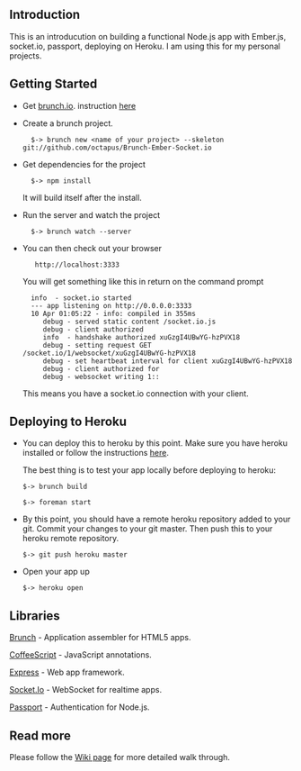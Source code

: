 ## Introduction
This is an introducution on building a functional Node.js app with Ember.js, socket.io, passport, deploying on Heroku. I am using this for my personal projects. 

## Getting Started

* Get [brunch.io](brunch.io). instruction [here](http://blog.stevenlu.com/2012/05/04/brunchio-on-mac-osx/)
* Create a brunch project. 

		$-> brunch new <name of your project> --skeleton git://github.com/octapus/Brunch-Ember-Socket.io

* Get dependencies for the project
		
		$-> npm install
	It will build itself after the install.
	
* Run the server and watch the project

		$-> brunch watch --server
		
* You can then check out your browser 
		
		 http://localhost:3333
	You will get something like this in return on the command prompt
		
		info  - socket.io started
		--- app listening on http://0.0.0.0:3333
		10 Apr 01:05:22 - info: compiled in 355ms
		   debug - served static content /socket.io.js
		   debug - client authorized
		   info  - handshake authorized xuGzgI4UBwYG-hzPVX18
		   debug - setting request GET /socket.io/1/websocket/xuGzgI4UBwYG-hzPVX18
		   debug - set heartbeat interval for client xuGzgI4UBwYG-hzPVX18
		   debug - client authorized for
		   debug - websocket writing 1::
	This means you have a socket.io connection with your client.
	
## Deploying to Heroku
*	You can deploy this to heroku by this point. Make sure you have heroku installed or follow the instructions [here](https://toolbelt.heroku.com/).

	The best thing is to test your app locally before deploying to heroku:	
	
		$-> brunch build
		
		$-> foreman start


*	By this point, you should have a remote heroku repository added to your git. Commit your changes to your git master. Then push this to your heroku remote repository.

		$-> git push heroku master

*	Open your app up 

		$-> heroku open


## Libraries
[Brunch](bunch.io) - Application assembler for HTML5 apps.

[CoffeeScript](http://coffeescript.org/) - JavaScript annotations.

[Express](http://expressjs.com) - Web app framework.

[Socket.Io](http://socket.io) - WebSocket for realtime apps.

[Passport](http://passportjs.org) - Authentication for Node.js.

## Read more
Please follow the [Wiki page](https://github.com/octapus/Brunch-Ember-Socket.io/wiki)
for more detailed walk through. 
		
